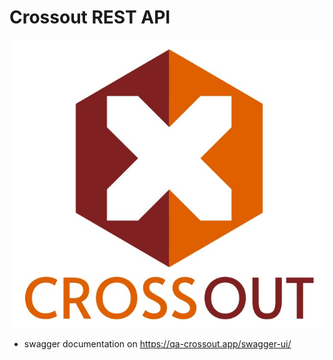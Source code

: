 # Crossout REST API

 ![](assets/crossout.jpg)

* swagger documentation on https://qa-crossout.app/swagger-ui/